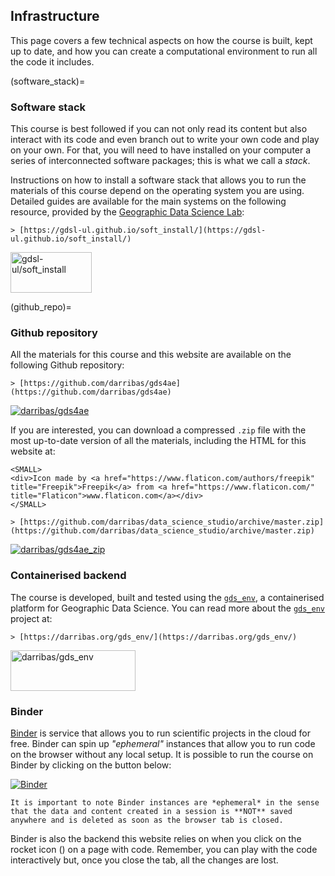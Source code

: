 
## Infrastructure

This page covers a few technical aspects on how the course is built, kept up to date, and how you can create a computational environment to run all the code it includes.

(software_stack)=
### Software stack

This course is best followed if you can not only read its content but also interact with its code and even branch out to write your own code and play on your own. For that, you will need to have installed on your computer a series of interconnected software packages; this is what we call a *stack*.

Instructions on how to install a software stack that allows you to run the materials of this course depend on the operating system you are using. Detailed guides are available for the main systems on the following resource, provided by the [Geographic Data Science Lab](https://www.liverpool.ac.uk/geographic-data-science/):

```{toggle}
> [https://gdsl-ul.github.io/soft_install/](https://gdsl-ul.github.io/soft_install/)
```

[<img alt="gdsl-ul/soft_install" width=130px height=65px style="border-width:0;margin-left: 0px" src="../figs/gdsl.png" />](https://gdsl-ul.github.io/soft_install/)

(github_repo)=
### Github repository

All the materials for this course and this website are available on the following Github repository:

```{toggle}
> [https://github.com/darribas/gds4ae](https://github.com/darribas/gds4ae)
```

[<img alt="darribas/gds4ae" style="border-width:0;margin-left: 0px" src="../figs/GitHub-Mark-64px.png" />](https://github.com/darribas/gds4ae)

If you are interested, you can download a compressed `.zip` file with the most up-to-date version of all the materials, including the HTML for this website at:

```{margin}
<SMALL>
<div>Icon made by <a href="https://www.flaticon.com/authors/freepik" title="Freepik">Freepik</a> from <a href="https://www.flaticon.com/" title="Flaticon">www.flaticon.com</a></div>
</SMALL>
```

```{toggle}
> [https://github.com/darribas/data_science_studio/archive/master.zip](https://github.com/darribas/data_science_studio/archive/master.zip)
```

[<img alt="darribas/gds4ae_zip" style="border-width:0;margin-left: 0px" src="../figs/zip-file-format.png" />](https://github.com/darribas/gds4ae/archive/master.zip)

### Containerised backend

The course is developed, built and tested using the [`gds_env`](https://darribas.org/gds_env/), a containerised platform for Geographic Data Science. You can read more about the [`gds_env`](https://darribas.org/gds_env/) project at:

```{toggle}
> [https://darribas.org/gds_env/](https://darribas.org/gds_env/)
```

[<img alt="darribas/gds_env" width=200px height=65px style="border-width:0;margin-left: 0px" src="https://github.com/darribas/gds_env/raw/master/website/logo.png" />](https://darribas.org/gds_env/)


### Binder

[Binder](https://mybinder.org/) is service that allows you to run scientific projects in the cloud for free. Binder can spin up *"ephemeral"* instances that allow you to run code on the browser without any local setup. It is possible to run the course on Binder by clicking on the button below:

[<img src="https://mybinder.org/badge_logo.svg" alt="Binder" style="margin-left: 0px" />](https://mybinder.org/v2/gh/darribas/data_science_studio/master)

```{warning}
It is important to note Binder instances are *ephemeral* in the sense that the data and content created in a session is **NOT** saved anywhere and is deleted as soon as the browser tab is closed.
```

Binder is also the backend this website relies on when you click on the rocket icon (<i class="fas fa-rocket"></i>) on a page with code. Remember, you can play with the code interactively but, once you close the tab, all the changes are lost.
